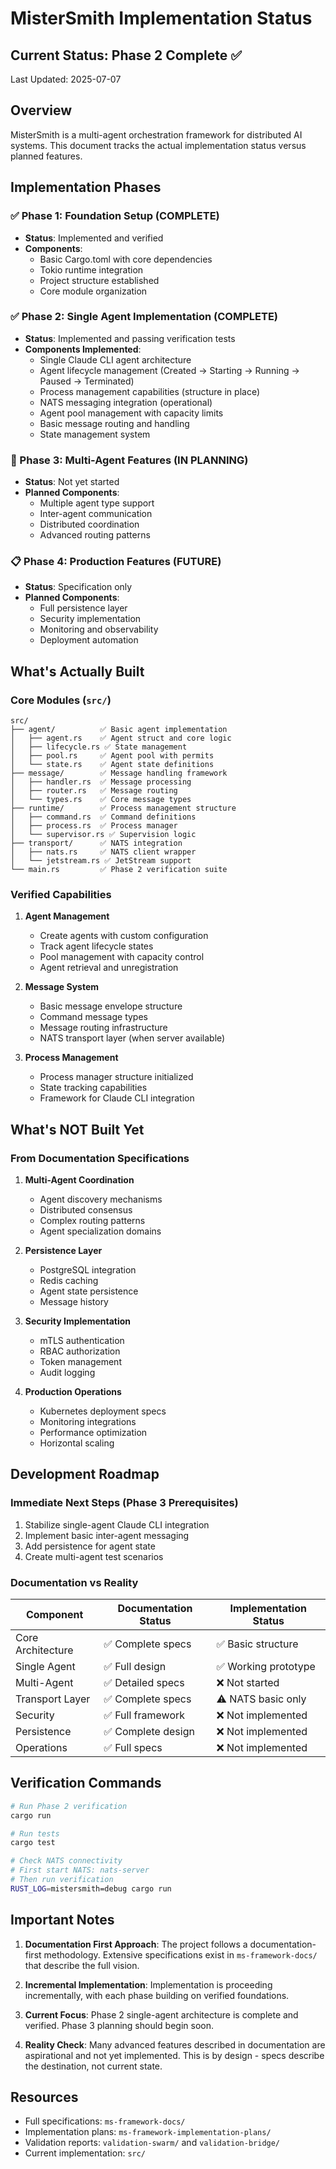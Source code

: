 # MisterSmith Implementation Status

## Current Status: Phase 2 Complete ✅

Last Updated: 2025-07-07

## Overview

MisterSmith is a multi-agent orchestration framework for distributed AI systems. This document tracks the actual implementation status versus planned features.

## Implementation Phases

### ✅ Phase 1: Foundation Setup (COMPLETE)
- **Status**: Implemented and verified
- **Components**:
  - Basic Cargo.toml with core dependencies
  - Tokio runtime integration
  - Project structure established
  - Core module organization

### ✅ Phase 2: Single Agent Implementation (COMPLETE)
- **Status**: Implemented and passing verification tests
- **Components Implemented**:
  - Single Claude CLI agent architecture
  - Agent lifecycle management (Created → Starting → Running → Paused → Terminated)
  - Process management capabilities (structure in place)
  - NATS messaging integration (operational)
  - Agent pool management with capacity limits
  - Basic message routing and handling
  - State management system

### 🚧 Phase 3: Multi-Agent Features (IN PLANNING)
- **Status**: Not yet started
- **Planned Components**:
  - Multiple agent type support
  - Inter-agent communication
  - Distributed coordination
  - Advanced routing patterns

### 📋 Phase 4: Production Features (FUTURE)
- **Status**: Specification only
- **Planned Components**:
  - Full persistence layer
  - Security implementation
  - Monitoring and observability
  - Deployment automation

## What's Actually Built

### Core Modules (`src/`)

```
src/
├── agent/          ✅ Basic agent implementation
│   ├── agent.rs    ✅ Agent struct and core logic
│   ├── lifecycle.rs ✅ State management
│   ├── pool.rs     ✅ Agent pool with permits
│   └── state.rs    ✅ Agent state definitions
├── message/        ✅ Message handling framework
│   ├── handler.rs  ✅ Message processing
│   ├── router.rs   ✅ Message routing
│   └── types.rs    ✅ Core message types
├── runtime/        ✅ Process management structure
│   ├── command.rs  ✅ Command definitions
│   ├── process.rs  ✅ Process manager
│   └── supervisor.rs ✅ Supervision logic
├── transport/      ✅ NATS integration
│   ├── nats.rs     ✅ NATS client wrapper
│   └── jetstream.rs ✅ JetStream support
└── main.rs         ✅ Phase 2 verification suite
```

### Verified Capabilities

1. **Agent Management**
   - Create agents with custom configuration
   - Track agent lifecycle states
   - Pool management with capacity control
   - Agent retrieval and unregistration

2. **Message System**
   - Basic message envelope structure
   - Command message types
   - Message routing infrastructure
   - NATS transport layer (when server available)

3. **Process Management**
   - Process manager structure initialized
   - State tracking capabilities
   - Framework for Claude CLI integration

## What's NOT Built Yet

### From Documentation Specifications

1. **Multi-Agent Coordination**
   - Agent discovery mechanisms
   - Distributed consensus
   - Complex routing patterns
   - Agent specialization domains

2. **Persistence Layer**
   - PostgreSQL integration
   - Redis caching
   - Agent state persistence
   - Message history

3. **Security Implementation**
   - mTLS authentication
   - RBAC authorization
   - Token management
   - Audit logging

4. **Production Operations**
   - Kubernetes deployment specs
   - Monitoring integrations
   - Performance optimization
   - Horizontal scaling

## Development Roadmap

### Immediate Next Steps (Phase 3 Prerequisites)
1. Stabilize single-agent Claude CLI integration
2. Implement basic inter-agent messaging
3. Add persistence for agent state
4. Create multi-agent test scenarios

### Documentation vs Reality

| Component | Documentation Status | Implementation Status |
|-----------|---------------------|----------------------|
| Core Architecture | ✅ Complete specs | ✅ Basic structure |
| Single Agent | ✅ Full design | ✅ Working prototype |
| Multi-Agent | ✅ Detailed specs | ❌ Not started |
| Transport Layer | ✅ Complete specs | ⚠️ NATS basic only |
| Security | ✅ Full framework | ❌ Not implemented |
| Persistence | ✅ Complete design | ❌ Not implemented |
| Operations | ✅ Full specs | ❌ Not implemented |

## Verification Commands

```bash
# Run Phase 2 verification
cargo run

# Run tests
cargo test

# Check NATS connectivity
# First start NATS: nats-server
# Then run verification
RUST_LOG=mistersmith=debug cargo run
```

## Important Notes

1. **Documentation First Approach**: The project follows a documentation-first methodology. Extensive specifications exist in `ms-framework-docs/` that describe the full vision.

2. **Incremental Implementation**: Implementation is proceeding incrementally, with each phase building on verified foundations.

3. **Current Focus**: Phase 2 single-agent architecture is complete and verified. Phase 3 planning should begin soon.

4. **Reality Check**: Many advanced features described in documentation are aspirational and not yet implemented. This is by design - specs describe the destination, not current state.

## Resources

- Full specifications: `ms-framework-docs/`
- Implementation plans: `ms-framework-implementation-plans/`
- Validation reports: `validation-swarm/` and `validation-bridge/`
- Current implementation: `src/`